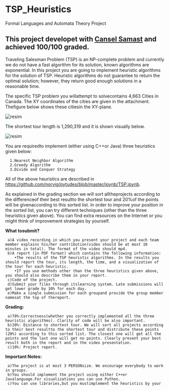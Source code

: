 # TSP_Heuristics
Formal Languages and Automata Theory Project

## This project developet with [Cansel Samast] and achieved 100/100 graded.


Traveling Salesman Problem (TSP) is an NP-complete problem and currently we do not have a  fast  algorithm  for  its  solution,  known  algorithms  are  exponential.  In  this project  you  are going to implement heuristic algorithms for the solution of TSP. Heuristic algorithms do not guarantee to return the optimal solution; however, they return good enough solutions in a reasonable time.

The specific TSP problem you willattempt to solvecontains 4,663 Cities in Canada. The XY coordinates of the cities are given in the attachment. Thefigure below shows these citiesin the XY-plane.

![resim](https://user-images.githubusercontent.com/44318077/173186563-c9ec58ab-c0ba-406a-b1c6-a82a05458eed.png)

The shortest tour length is 1,290,319 and it is shown visually below.

![resim](https://user-images.githubusercontent.com/44318077/173186579-dfad385b-ed7e-4019-bb54-200f0467a3f2.png)

You are requiredto implement (either using C++or Java) three heuristics given below:

      1.Nearest Neighbor Algorithm
      2.Greedy Algorithm
      3.Divide and Conquer Strategy

All of the above heuristics are described in 
https://github.com/norvig/pytudes/blob/master/ipynb/TSP.ipynb.

As explained in the grading section we will sort alltheprojects according to the differenceof their best resultto the shortest tour and 20%of the points will be givenaccording to this sorted list. In order to improve your position in the sorted list, you can try different techniques (other than the three heuristics given above). You can find extra resources on the Internet or you might think of improvement strategies by yourself. 


**What tosubmit?**

     a)A video recording in which you present your project and each team member explains his/her contribution(video should be at most 10 minutes in total). The format of the video should mp4.
     b)A report (in PDF format) which contains the following information:
        •The results of the TSP heuristic algorithms. In the results you should report the tour, its length, the time, and a visualization of the tour for each heuristic.
        •If you use methods other than the three heuristics given above, you should also describe them in your report.
     c)Code of the project.
     d)Submit your files through itslearning system. Late submissions will get lower grade by 10% for each day.
     e)Make a single submission for each groupand provide the group member namesat the top of thereport.

**Grading:**

     a)70%:Correctness(whether you correctly implemented all the three heuristic algorithms). Clarity of code will be also important.
     b)20%: Distance to shortest tour. We will sort all projects according to their best resultto the shortest tour and distribute these points (20%) according to this sorted list. The closest one will get all the points and the last one will get no points. Clearly present your best result both in the report and in the video presentation.
     c)10%: Project report.

**Important Notes:**

     a)The project is at most 3 PERSONsize. We encourage everybody to work in groups.
     b)You should implement the project using either C++or Javalanguage.For visualizations you can use Python.
     c)You can use libraries,but you mustimplement the heuristics by your
     
     
[Cansel Samast]: <https://github.com/canselsa>




